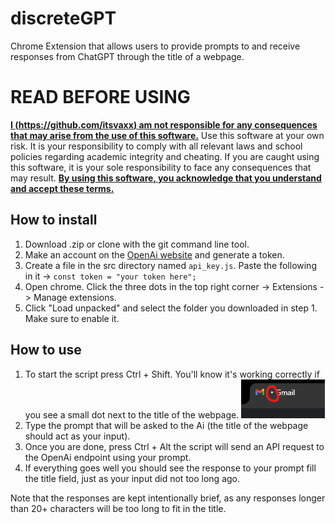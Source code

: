 # discreteGPT
Chrome Extension that allows users to provide prompts to and receive responses from ChatGPT through the title of a webpage.

# READ BEFORE USING
<ins>__I (https://github.com/itsvaxx) am not responsible for any consequences that may arise from the use of this software.__</ins> Use this software at your own risk. It is your responsibility to comply with all relevant laws and school policies regarding academic integrity and cheating. If you are caught using this software, it is your sole responsibility to face any consequences that may result. <ins>__By using this software, you acknowledge that you understand and accept these terms.__</ins>

## How to install
1. Download .zip or clone with the git command line tool.
2. Make an account on the [OpenAi website](https://platform.openai.com/api-keys) and generate a token.
3. Create a file in the src directory named `api_key.js`. Paste the following in it -> `const token = "your token here";`
2. Open chrome. Click the three dots in the top right corner -> Extensions -> Manage extensions.
3. Click "Load unpacked" and select the folder you downloaded in step 1. Make sure to enable it.

## How to use
1. To start the script press Ctrl + Shift. You'll know it's working correctly if you see a small dot next to the title of the webpage.
![localImage](images/dot.png)
2. Type the prompt that will be asked to the Ai (the title of the webpage should act as your input).
3. Once you are done, press Ctrl + Alt the script will send an API request to the OpenAi endpoint using your prompt.
4. If everything goes well you should see the response to your prompt fill the title field, just as your input did not too long ago.

Note that the responses are kept intentionally brief, as any responses longer than 20+ characters will be too long to fit in the title. 
